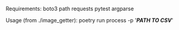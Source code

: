 Requirements:
boto3
path
requests
pytest
argparse

Usage (from ./image_getter):
poetry run process -p '***PATH TO CSV***'

